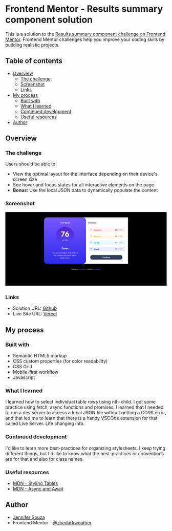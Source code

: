 # Frontend Mentor - Results summary component solution

This is a solution to the [Results summary component challenge on Frontend Mentor](https://www.frontendmentor.io/challenges/results-summary-component-CE_K6s0maV). Frontend Mentor challenges help you improve your coding skills by building realistic projects. 

## Table of contents

- [Overview](#overview)
  - [The challenge](#the-challenge)
  - [Screenshot](#screenshot)
  - [Links](#links)
- [My process](#my-process)
  - [Built with](#built-with)
  - [What I learned](#what-i-learned)
  - [Continued development](#continued-development)
  - [Useful resources](#useful-resources)
- [Author](#author)


## Overview

### The challenge

Users should be able to:

- View the optimal layout for the interface depending on their device's screen size
- See hover and focus states for all interactive elements on the page
- **Bonus**: Use the local JSON data to dynamically populate the content

### Screenshot

![](./screenshot.png)

### Links

- Solution URL: [Github](https://github.com/zoedarkweather/results-summary-component)
- Live Site URL: [Vercel](https://results-summary-component-zoedarkweather.vercel.app/)

## My process

### Built with

- Semantic HTML5 markup
- CSS custom properties (for color readability)
- CSS Grid
- Mobile-first workflow
- Javascript

### What I learned

I learned how to select individual table rows using nth-child. I got some practice using fetch, async functions and promises. I learned that I needed to run a dev server to access a local JSON file without getting a CORS error, and that led me to learn that there is a handy VSCOde extension for that called Live Server. Life changing info.


### Continued development

I'd like to learn more best-practices for organizing stylesheets. I keep trying different things, but I'd like to know what the best-practices or conventions are for that and also for class names. 

### Useful resources

- [MDN - Styling Tables](https://developer.mozilla.org/en-US/docs/Learn/CSS/Building_blocks/Styling_tables) 
- [MDN - Async and Await](https://developer.mozilla.org/en-US/docs/Learn/JavaScript/Asynchronous/Promises#async_and_await) 

## Author

- [Jennifer Souza](https://github.com/zoedarkweather)
- Frontend Mentor - [@zoedarkweather](https://www.frontendmentor.io/profile/zoedarkweather)
